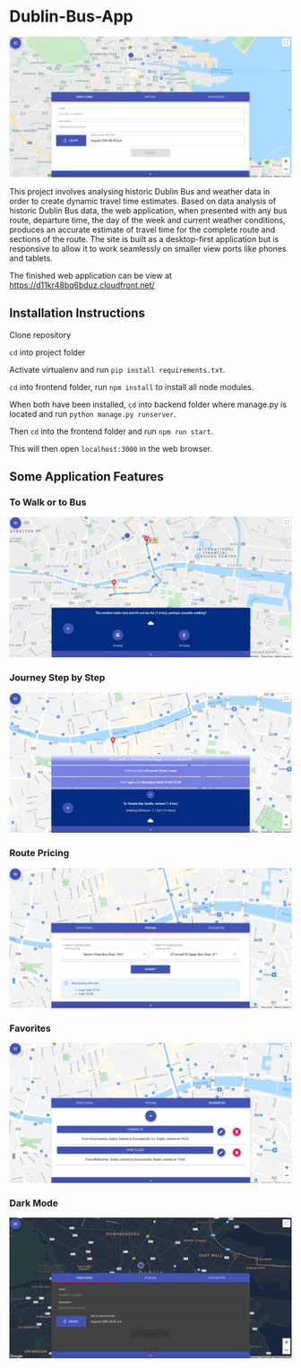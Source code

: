 # Dublin-Bus-App

![](./images/Homepage.png)

This project involves analysing historic Dublin Bus and weather data in order to create
dynamic travel time estimates. Based on data analysis of historic Dublin Bus data,
the web application, when presented with any bus route, departure time, the day of the week and
current weather conditions, produces an accurate estimate of travel time for the complete
route and sections of the route.
The site is built as a desktop-first application but is responsive to allow it to work seamlessly
on smaller view ports like phones and tablets.

The finished web application can be view at https://d11kr48bq6bduz.cloudfront.net/

## Installation Instructions

Clone repository

`cd` into project folder

Activate virtualenv and run `pip install requirements.txt`.

`cd` into frontend folder, run `npm install` to install all node modules.

When both have been installed, `cd` into backend folder where manage.py is located and
run `python manage.py runserver`.

Then `cd` into the frontend folder and run `npm run start`.

This will then open `localhost:3000` in the web browser.

## Some Application Features

### To Walk or to Bus

![](./images/WalkOrBus.png)

### Journey Step by Step

![](./images/JourneyPlanner.png)

### Route Pricing

![](./images/Pricing.png)

### Favorites

![](./images/Favorites.png)

### Dark Mode

![](./images/DarkMode.png)
